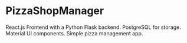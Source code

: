 # PizzaShopManager
 React.js Frontend with a Python Flask backend. PostgreSQL for storage. Material UI components. Simple pizza management app.
